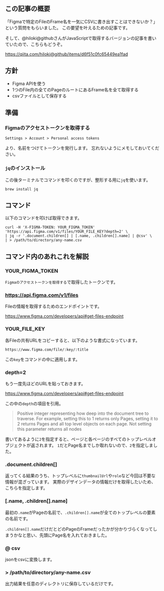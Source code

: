 <!--
title:   Figma APIで特定File内のFrame名を全てcsvに出力する
tags:    Design,API,figma,tips,デザイン
id:      146676bd5019ef5ba988
private: false
-->
## この記事の概要

「Figmaで特定のFileのFrame名を一気にCSVに書き出すことはできないか？」という質問をもらいました。
この要望を叶えるための記事です。

そして、@hiloki@githubさんがJavaScriptで取得するバージョンの記事を書いていたので、こちらもどうぞ。

https://qiita.com/hiloki@github/items/d6f51c0fc65449ea1fad

## 方針

- Figma APIを使う
- 1つのFile内の全てのPageのルートにあるFrame名を全て取得する
- csvファイルとして保存する

## 準備

### Figmaのアクセストークンを取得する

`Settings > Account > Personal access tokens`

より、名前をつけてトークンを発行します。
忘れないようにメモしておいてください。

### `jq`のインストール

この後ターミナルでコマンドを叩くのですが、整形する用に`jq`を使います。

```shell
brew install jq
```

## コマンド

以下のコマンドを叩けば取得できます。

```shell
curl -H 'X-FIGMA-TOKEN: YOUR_FIGMA_TOKEN' 'https://api.figma.com/v1/files/YOUR_FILE_KEY?depth=2' \
| jq -r '.document.children[] | [.name, .children[].name] | @csv' \
| > /path/to/directory/any-name.csv
```

## コマンド内のあれこれを解説

### YOUR_FIGMA_TOKEN

`Figmaのアクセストークンを取得する`で取得したトークンです。

### https://api.figma.com/v1/files

Fileの情報を取得するためのエンドポイントです。

https://www.figma.com/developers/api#get-files-endpoint

### YOUR_FILE_KEY

各Fileの共有URLをコピーすると、以下のような書式になっています。

`https://www.figma.com/file/:key/:title`

この`key`をコマンドの中に適用します。

### depth=2

もう一度先ほどのURLを貼っておきます。

https://www.figma.com/developers/api#get-files-endpoint

この中の`depth`の項目を引用。

> Positive integer representing how deep into the document tree to traverse. For example, setting this to 1 returns only Pages, setting it to 2 returns Pages and all top level objects on each page. Not setting this parameter returns all nodes

書いてあるように`2`を指定すると、ページと各ページのすべてのトップレベルオブジェクトが返されます。
`1`だとPage名までしか取れないので、`2`を指定しました。

### .document.children[]

返ってくる結果のうち、トップレベルに`thumbnailUrl`や`role`など今回は不要な情報が混ざっています。
実際のデザインデータの情報だけを取得したいため、こちらを指定します。

### [.name, .children[].name]

最初の`.name`がPageの名前で、`.children[].name`が全てのトップレベルの要素の名前です。

`.children[].name`だけだとどのPageのFrameだったかが分かりづらくなってしまうかなと思い、先頭にPage名を入れておきました。

### @ csv

jsonをcsvに変換します。

### > /path/to/directory/any-name.csv

出力結果を任意のディレクトリに保存しているだけです。